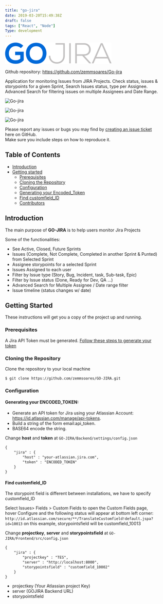 ```yaml
---
title: "go-jira"
date: 2019-03-20T15:49:38Z
draft: false
tags: ["React", "Node"]
Type: development
---
```


<img src="https://github.com/zemmsoares/GO-JIRA/blob/master/FrontEnd/src/img/logo.png" width="350"/>

Github repository: https://github.com/zemmsoares/Go-jira

Application for monitoring Issues from JIRA Projects. Check status, issues & storypoints for a given Sprint, Search Issues status, type per Assignee. Advanced Search for filtering issues on multiple Assignees and Date Range.

![Go-jira](/projects/go-jira/index.webp)

![Go-jira](/projects/go-jira/advanced_filters.webp)

![Go-jira](/projects/go-jira/storypoints_sprint.webp)

Please report any issues or bugs you may find by [creating an issue ticket](https://github.com/zemmsoares/GO-JIRA/issues/new) here on GitHub.  
Make sure you include steps on how to reproduce it.

## Table of Contents

- [Introduction](#introduction)
- [Getting started](#getting-started)
  - [Prerequisites](#prerequisites)
  - [Cloning the Repository](#cloning-the-repository)
  - [Configuration](#configuration)
  - [Generating your Encoded_Token](#generating-your-encoded_token)
  - [Find customfield_ID](#find-customfield_id)
  - [Contributors](#contributors)

## Introduction

The main purpose of **GO-JIRA** is to help users monitor Jira Projects

Some of the functionalities:

- See Active, Closed, Future Sprints
- Issues (Complete, Not Complete, Completed in another Sprint & Punted) from Selected Sprint
- Assignee storypoints for a selected Sprint
- Issues Assigned to each user
- Filter by Issue type (Story, Bug, Incident, task, Sub-task, Epic)
- Filter by Issue status (Done, Ready for Dev, QA ...)
- Advanced Search for Multiple Assignee / Date range filter
- Issue timeline (status changes w/ date)

## Getting Started

These instructions will get you a copy of the project up and running.

### Prerequisites

A Jira API Token must be generated. [Follow these steps to generate your token](https://developer.atlassian.com/cloud/jira/platform/jira-rest-api-basic-authentication/)

### Cloning the Repository

Clone the repository to your local machine

```
$ git clone https://github.com/zemmsoares/GO-JIRA.git
```

### Configuration

#### Generating your ENCODED_TOKEN:

- Generate an API token for Jira using your Atlassian Account: https://id.atlassian.com/manage/api-tokens.
- Build a string of the form email:api_token.
- BASE64 encode the string.

Change **host** and **token** at `GO-JIRA/Backend/settings/config.json`

```
{
	"jira" : {
		"host" : "your-atlassian.jira.com",
		"token" : "ENCODED_TOKEN"
	}
}
```

#### Find customfield_ID

The storypoint field is different between installations, we have to specify customfield_ID

Select Issues> Fields > Custom Fields to open the Custom Fields page, hover Configure and the following status will appear at bottom left corner:
`http://id.atlassian.com/secure/**/TranslateCustomfield!default.jspa?id=10013`
on this example, storypointsfield will be customfield_10013

Change **projectkey**, **server** and **storypointsfield** at `GO-JIRA/Frontend/src/config.json`

```
{
	"jira" : {
		"projectkey" : "TES",
		"server" : "http://localhost:8000",
		"storypointsfield" : "customfield_10002"
	}
}
```

- projectkey (Your Atlassian project Key)
- server (GOJIRA Backend URL)
- storypointsfield
